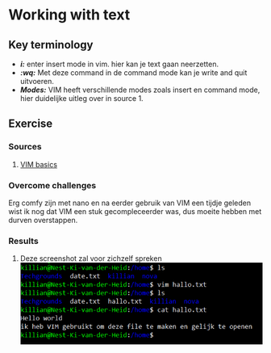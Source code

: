 # Working with text 


## Key terminology
 - ***i:*** enter insert mode in vim. hier kan je text gaan neerzetten.
 - ***:wq:*** Met deze command in de command mode kan je write and quit uitvoeren.
 - ***Modes:*** VIM heeft verschillende modes zoals insert en command mode, hier duidelijke uitleg over in source 1.


## Exercise
### Sources
1. [VIM basics](https://www.howtoforge.com/vim-basics#:~:text=Vim%20has%20a%20particular%20working,in%20the%20command%20mode%20directly.)



### Overcome challenges
Erg comfy zijn met nano en na eerder gebruik van VIM een tijdje geleden wist ik nog dat VIM een stuk gecompleceerder was, dus moeite hebben met durven overstappen.

### Results

1. Deze screenshot zal voor zichzelf spreken
![SS](../../00_includes/LNX-ex1/vim.png)
